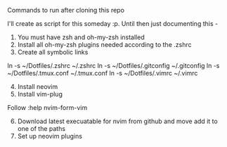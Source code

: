 Commands to run after cloning this repo

I'll create as script for this someday :p. Until then just documenting this - 
 
1. You must have zsh and oh-my-zsh installed
2. Install all oh-my-zsh plugins needed according to the .zshrc
3. Create all symbolic links 

ln -s ~/Dotfiles/.zshrc ~/.zshrc
ln -s ~/Dotfiles/.gitconfig ~/.gitconfig
ln -s ~/Dotfiles/.tmux.conf ~/.tmux.conf
ln -s ~/Dotfiles/.vimrc ~/.vimrc

4. Install neovim
5. Install vim-plug

Follow
:help nvim-form-vim

6. Download latest execuatable for nvim from github and move add it to one of the paths
7. Set up neovim plugins
